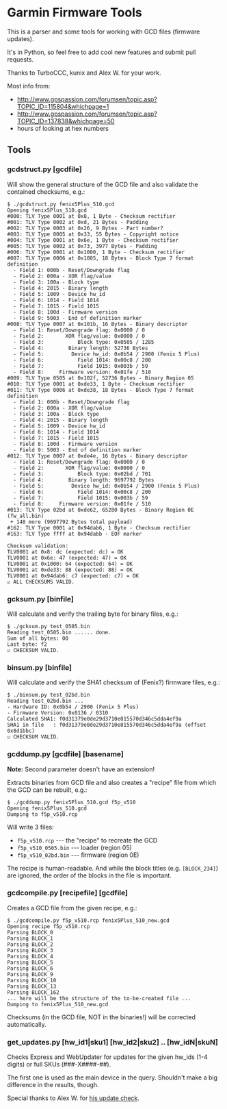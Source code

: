Garmin Firmware Tools
=====================

This is a parser and some tools for working with GCD files (firmware updates).

It's in Python, so feel free to add cool new features and submit pull requests.

Thanks to TurboCCC, kunix and Alex W. for your work.

Most info from:

* http://www.gpspassion.com/forumsen/topic.asp?TOPIC_ID=115804&whichpage=1
* http://www.gpspassion.com/forumsen/topic.asp?TOPIC_ID=137838&whichpage=50
* hours of looking at hex numbers


Tools
-----

### gcdstruct.py [gcdfile]

Will show the general structure of the GCD file and also validate the contained checksums, e.g.:

```
$ ./gcdstruct.py fenix5Plus_510.gcd
Opening fenix5Plus_510.gcd
#000: TLV Type 0001 at 0x8, 1 Byte - Checksum rectifier
#001: TLV Type 0002 at 0xd, 21 Bytes - Padding
#002: TLV Type 0003 at 0x26, 9 Bytes - Part number?
#003: TLV Type 0005 at 0x33, 55 Bytes - Copyright notice
#004: TLV Type 0001 at 0x6e, 1 Byte - Checksum rectifier
#005: TLV Type 0002 at 0x73, 3977 Bytes - Padding
#006: TLV Type 0001 at 0x1000, 1 Byte - Checksum rectifier
#007: TLV Type 0006 at 0x1005, 18 Bytes - Block Type 7 format definition
  - Field 1: 000b - Reset/Downgrade flag
  - Field 2: 000a - XOR flag/value
  - Field 3: 100a - Block type
  - Field 4: 2015 - Binary length
  - Field 5: 1009 - Device hw_id
  - Field 6: 1014 - Field 1014
  - Field 7: 1015 - Field 1015
  - Field 8: 100d - Firmware version
  - Field 9: 5003 - End of definition marker
#008: TLV Type 0007 at 0x101b, 16 Bytes - Binary descriptor
  - Field 1: Reset/Downgrade flag: 0x0000 / 0
  - Field 2:       XOR flag/value: 0x0000 / 0
  - Field 3:           Block type: 0x0505 / 1285
  - Field 4:        Binary length: 52736 Bytes
  - Field 5:         Device hw_id: 0x0b54 / 2900 (Fenix 5 Plus)
  - Field 6:           Field 1014: 0x00c8 / 200
  - Field 7:           Field 1015: 0x003b / 59
  - Field 8:     Firmware version: 0x01fe / 510
#009: TLV Type 0505 at 0x102f, 52736 Bytes - Binary Region 05
#010: TLV Type 0001 at 0xde33, 1 Byte - Checksum rectifier
#011: TLV Type 0006 at 0xde38, 18 Bytes - Block Type 7 format definition
  - Field 1: 000b - Reset/Downgrade flag
  - Field 2: 000a - XOR flag/value
  - Field 3: 100a - Block type
  - Field 4: 2015 - Binary length
  - Field 5: 1009 - Device hw_id
  - Field 6: 1014 - Field 1014
  - Field 7: 1015 - Field 1015
  - Field 8: 100d - Firmware version
  - Field 9: 5003 - End of definition marker
#012: TLV Type 0007 at 0xde4e, 16 Bytes - Binary descriptor
  - Field 1: Reset/Downgrade flag: 0x0000 / 0
  - Field 2:       XOR flag/value: 0x0000 / 0
  - Field 3:           Block type: 0x02bd / 701
  - Field 4:        Binary length: 9697792 Bytes
  - Field 5:         Device hw_id: 0x0b54 / 2900 (Fenix 5 Plus)
  - Field 6:           Field 1014: 0x00c8 / 200
  - Field 7:           Field 1015: 0x003b / 59
  - Field 8:     Firmware version: 0x01fe / 510
#013: TLV Type 02bd at 0xde62, 65280 Bytes - Binary Region 0E (fw_all.bin)
 + 148 more (9697792 Bytes total payload)
#162: TLV Type 0001 at 0x94dab6, 1 Byte - Checksum rectifier
#163: TLV Type ffff at 0x94dabb - EOF marker

Checksum validation:
TLV0001 at 0x8: dc (expected: dc) = OK
TLV0001 at 0x6e: 47 (expected: 47) = OK
TLV0001 at 0x1000: 64 (expected: 64) = OK
TLV0001 at 0xde33: 88 (expected: 88) = OK
TLV0001 at 0x94dab6: c7 (expected: c7) = OK
☑ ALL CHECKSUMS VALID.
```


### gcksum.py [binfile]

Will calculate and verify the trailing byte for binary files, e.g.:

```
$ ./gcksum.py test_0505.bin 
Reading test_0505.bin ...... done.
Sum of all bytes: 00
Last byte: f2
☑ CHECKSUM VALID.
```


### binsum.py [binfile]

Will calculate and verify the SHA1 checksum of (Fenix?) firmware files, e.g.:

```
$ ./binsum.py test_02bd.bin 
Reading test_02bd.bin ...
- Hardware ID: 0x0b54 / 2900 (Fenix 5 Plus)
- Firmware Version: 0x0136 / 0310
Calculated SHA1: f0d31379e0de29d3710e815570d346c5dda4ef9a
SHA1 in file   : f0d31379e0de29d3710e815570d346c5dda4ef9a (offset 0x8d1bbc)
☑ CHECKSUM VALID.
```


### gcddump.py [gcdfile] [basename]

**Note:** Second parameter doesn't have an extension!

Extracts binaries from GCD file and also creates a "recipe" file from which the GCD can be rebuilt, e.g.:

```
$ ./gcddump.py fenix5Plus_510.gcd f5p_v510
Opening fenix5Plus_510.gcd
Dumping to f5p_v510.rcp
```

Will write 3 files:

* `f5p_v510.rcp` --- the "recipe" to recreate the GCD
* `f5p_v510_0505.bin` --- loader (region 05)
* `f5p_v510_02bd.bin` --- firmware (region 0E)

The recipe is human-readable. And while the block titles (e.g. `[BLOCK_234]`) are ignored, the order of the blocks in the file is important.


### gcdcompile.py [recipefile] [gcdfile]

Creates a GCD file from the given recipe, e.g.:

```
$ ./gcdcompile.py f5p_v510.rcp fenix5Plus_510_new.gcd
Opening recipe f5p_v510.rcp
Parsing BLOCK_0
Parsing BLOCK_1
Parsing BLOCK_2
Parsing BLOCK_3
Parsing BLOCK_4
Parsing BLOCK_5
Parsing BLOCK_6
Parsing BLOCK_9
Parsing BLOCK_10
Parsing BLOCK_13
Parsing BLOCK_162
... here will be the structure of the to-be-created file ...
Dumping to fenix5Plus_510_new.gcd
```

Checksums (in the GCD file, NOT in the binaries!) will be corrected automatically.


### get_updates.py [hw_id1|sku1] [hw_id2|sku2] .. [hw_idN|skuN]

Checks Express and WebUpdater for updates for the given hw_ids (1-4 digits) or full SKUs (###-X####-##).

The first one is used as the main device in the query. Shouldn't make a big difference in the results, though.

Special thanks to Alex W. for [his update check](https://github.com/AlexWhiter/GarminRelatedStuff).
